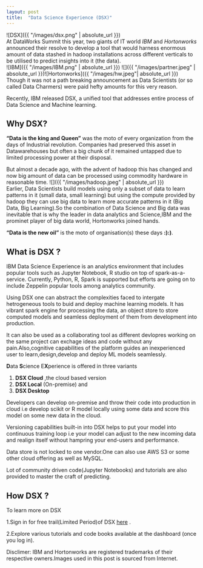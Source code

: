 ```yaml
---
layout: post
title:  "Data Science Experience (DSX)"
---
```


![DSX]({{ "/images/dsx.png" | absolute_url }})<br />
At DataWorks Summit this year, two giants of IT world *IBM* and *Hortonworks* announced their resolve to develop a tool that would harness enormous amount of data stashed in hadoop installations across different verticals to be utilised to predict insights into it (the data).
<br />
![IBM]({{ "/images/IBM.png" | absolute_url }})
![]({{ "/images/partner.jpeg" | absolute_url }})![Hortonworks]({{ "/images/hw.jpeg"| absolute_url }})
<br />
Though it was not a path breaking announcement as Data Scientists (or so called Data Charmers) were paid hefty amounts for this very reason.
 
Recently, IBM released DSX, a unified tool that addresses entire process of Data Science and Machine learning.

## [](#header-2)Why DSX?

**“Data is the king and Queen”**  was the moto of every organization from the days of Industrial revolution. Companies had preserved this asset in Datawarehouses but often a big chunk of it remained untapped due to limited processing power at their disposal.

But almost a decade ago, with the advent of hadoop this has changed and now big amount of data can be processed using commodity hardware in reasonable time. 
![]({{ "/images/hadoop.jpeg" | absolute_url }})<br />
Earlier, Data Scientists build models using only a subset of data to learn patterns in it (small data, small learning) but using the compute provided by hadoop they can use big data to learn more accurate patterns in it (Big Data, Big Learning).So the combination of Data Science and Big data was inevitable that is why the leader in data analytics and Science,IBM and the prominet player of big data world, Hortonworks joined hands. 

**“Data is the new oil”** is the moto of organisation(s) these days **:):)**.

## [](#header-2)What is DSX ?

IBM Data Science Experience is an analytics environment that includes popular tools such as Jupyter Notebook, R studio on top of spark-as-a-service. Currently, Python, R, Spark is supported but efforts are going on to include Zeppelin popular tools among analytics community.

Using DSX one can abstract the complexities faced to intergate hetrogeneous tools to buid and deploy machine learning models. It has vibrant spark engine for processing the data, an object store to store computed models and seamless deployment of them from development into production.

It can also be used as a collaborating tool as different devlopres working on the same project can exchage ideas and code without any pain.Also,cognitive capabilities of the platform guides an inexperienced user to learn,design,develop and deploy ML models seamlessly.  

**D**ata **S**cience E**X**perience is offered in three variants
1. **DSX Cloud** ,the cloud based version 
2. **DSX Local** (On-premise) and
3. **DSX Desktop** 

Developers can develop on-premise and throw their code into production in cloud i.e develop scikit or R model locally using some data and score this model on some new data in the cloud.

Versioning capabilities built-in into DSX helps to put your model into continuous training loop i.e your model can adjust to the new incoming data and realign itself without hampring your end-users and performance.

Data store is not locked to one vendor.One can also use AWS S3 or some other cloud offering as well as MySQL.

Lot of community driven code(Jupyter Notebooks) and tutorials are also provided to master the craft of predicting.

## [](#header-2)How DSX ?

To learn more on DSX

1.Sign in for free trail(Limited Period)of DSX <a href="https://datascience.ibm.com">here</a> .

2.Explore various tutorials and code books available at the dashboard (once you log in).

Disclimer: IBM and Hortonworks are registered trademarks of their respective owners.Images used in this post is sourced from Internet.

